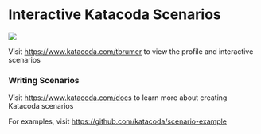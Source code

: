 # Interactive Katacoda Scenarios

[![](http://shields.katacoda.com/katacoda/tbrumer/count.svg)](https://www.katacoda.com/tbrumer "Get your profile on Katacoda.com")

Visit https://www.katacoda.com/tbrumer to view the profile and interactive scenarios

### Writing Scenarios
Visit https://www.katacoda.com/docs to learn more about creating Katacoda scenarios

For examples, visit https://github.com/katacoda/scenario-example
